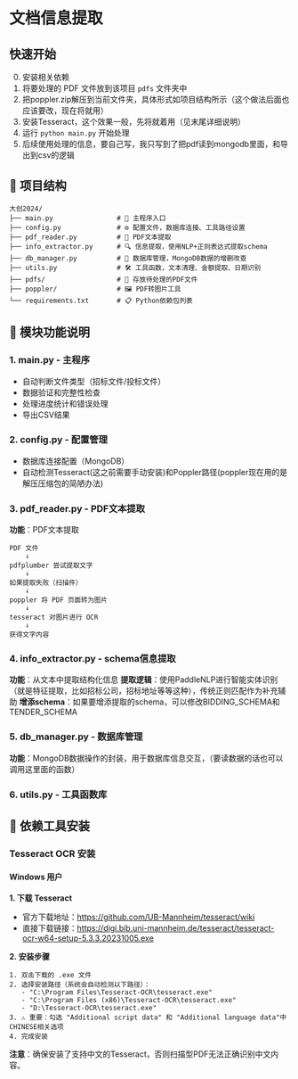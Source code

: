 # 文档信息提取

## 快速开始

0. 安装相关依赖
1. 将要处理的 PDF 文件放到该项目 `pdfs` 文件夹中
2. 把poppler.zip解压到当前文件夹，具体形式如项目结构所示（这个做法后面也应该要改，现在将就用）
3. 安装Tesseract，这个效果一般，先将就着用（见末尾详细说明）
4. 运行 `python main.py` 开始处理
5. 后续使用处理的信息，要自己写，我只写到了把pdf读到mongodb里面，和导出到csv的逻辑

## 📁 项目结构

```
大创2024/
├── main.py                # 🚀 主程序入口
├── config.py              # ⚙️ 配置文件，数据库连接、工具路径设置
├── pdf_reader.py          # 📖 PDF文本提取
├── info_extractor.py      # 🔍 信息提取，使用NLP+正则表达式提取schema
├── db_manager.py          # 💾 数据库管理，MongoDB数据的增删改查
├── utils.py               # 🛠️ 工具函数，文本清理、金额提取、日期识别
├── pdfs/                  # 📂 存放待处理的PDF文件
├── poppler/               # 🖼️ PDF转图片工具
└── requirements.txt       # 📋 Python依赖包列表
```

## 🧩 模块功能说明

### 1. main.py - 主程序
- 自动判断文件类型（招标文件/投标文件）
- 数据验证和完整性检查
- 处理进度统计和错误处理
- 导出CSV结果

### 2. config.py - 配置管理
- 数据库连接配置（MongoDB）
- 自动检测Tesseract(这之前需要手动安装)和Poppler路径(poppler现在用的是解压压缩包的简陋办法)

### 3. pdf_reader.py - PDF文本提取
**功能**：PDF文本提取
```
PDF 文件
    ↓
pdfplumber 尝试提取文字
    ↓
如果提取失败（扫描件）
    ↓
poppler 将 PDF 页面转为图片 
    ↓
tesseract 对图片进行 OCR
    ↓
获得文字内容
```

### 4. info_extractor.py - schema信息提取
**功能**：从文本中提取结构化信息
**提取逻辑**：使用PaddleNLP进行智能实体识别（就是特征提取，比如招标公司，招标地址等等这种），传统正则匹配作为补充辅助
**增添schema**：如果要增添提取的schema，可以修改BIDDING_SCHEMA和TENDER_SCHEMA

### 5. db_manager.py - 数据库管理
**功能**：MongoDB数据操作的封装，用于数据库信息交互，（要读数据的话也可以调用这里面的函数）

### 6. utils.py - 工具函数库


## 🔧 依赖工具安装

### Tesseract OCR 安装

#### Windows 用户

**1. 下载 Tesseract**
- 官方下载地址：https://github.com/UB-Mannheim/tesseract/wiki
- 直接下载链接：https://digi.bib.uni-mannheim.de/tesseract/tesseract-ocr-w64-setup-5.3.3.20231005.exe

**2. 安装步骤**
```
1. 双击下载的 .exe 文件
2. 选择安装路径（系统会自动检测以下路径）：
   - "C:\Program Files\Tesseract-OCR\tesseract.exe"
   - "C:\Program Files (x86)\Tesseract-OCR\tesseract.exe"
   - "D:\Tesseract-OCR\tesseract.exe"
3. ⚠️ 重要：勾选 "Additional script data" 和 "Additional language data"中 CHINESE相关选项
4. 完成安装
```

**注意**：确保安装了支持中文的Tesseract，否则扫描型PDF无法正确识别中文内容。

